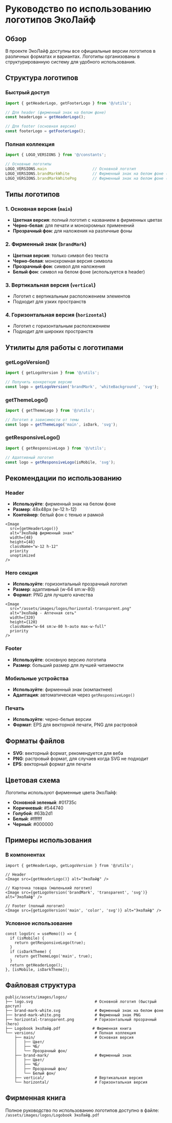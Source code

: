# Руководство по использованию логотипов ЭкоЛайф

## Обзор

В проекте ЭкоЛайф доступны все официальные версии логотипов в различных форматах и вариантах. Логотипы организованы в структурированную систему для удобного использования.

## Структура логотипов

### Быстрый доступ
```typescript
import { getHeaderLogo, getFooterLogo } from '@/utils';

// Для header (фирменный знак на белом фоне)
const headerLogo = getHeaderLogo();

// Для footer (основная версия)
const footerLogo = getFooterLogo();
```

### Полная коллекция
```typescript
import { LOGO_VERSIONS } from '@/constants';

// Основные логотипы
LOGO_VERSIONS.main                    // Основной логотип
LOGO_VERSIONS.brandMarkWhite          // Фирменный знак на белом фоне (SVG)
LOGO_VERSIONS.brandMarkWhitePng       // Фирменный знак на белом фоне (PNG)
```

## Типы логотипов

### 1. Основная версия (`main`)
- **Цветная версия**: полный логотип с названием в фирменных цветах
- **Черно-белая**: для печати и монохромных применений
- **Прозрачный фон**: для наложения на различные фоны

### 2. Фирменный знак (`brandMark`)
- **Цветная версия**: только символ без текста
- **Черно-белая**: монохромная версия символа
- **Прозрачный фон**: символ для наложения
- **Белый фон**: символ на белом фоне (используется в header)

### 3. Вертикальная версия (`vertical`)
- Логотип с вертикальным расположением элементов
- Подходит для узких пространств

### 4. Горизонтальная версия (`horizontal`)
- Логотип с горизонтальным расположением
- Подходит для широких пространств

## Утилиты для работы с логотипами

### getLogoVersion()
```typescript
import { getLogoVersion } from '@/utils';

// Получить конкретную версию
const logo = getLogoVersion('brandMark', 'whiteBackground', 'svg');
```

### getThemeLogo()
```typescript
import { getThemeLogo } from '@/utils';

// Логотип в зависимости от темы
const logo = getThemeLogo('main', isDark, 'svg');
```

### getResponsiveLogo()
```typescript
import { getResponsiveLogo } from '@/utils';

// Адаптивный логотип
const logo = getResponsiveLogo(isMobile, 'svg');
```

## Рекомендации по использованию

### Header
- **Используйте**: фирменный знак на белом фоне
- **Размер**: 48x48px (w-12 h-12)
- **Контейнер**: белый фон с тенью и рамкой

```tsx
<Image
  src={getHeaderLogo()}
  alt="ЭкоЛайф фирменный знак"
  width={48}
  height={48}
  className="w-12 h-12"
  priority
  unoptimized
/>
```

### Hero секция
- **Используйте**: горизонтальный прозрачный логотип
- **Размер**: адаптивный (w-64 sm:w-80)
- **Формат**: PNG для лучшего качества

```tsx
<Image
  src="/assets/images/logos/horizontal-transparent.png"
  alt="ЭкоЛайф - Аптечная сеть"
  width={320}
  height={120}
  className="w-64 sm:w-80 h-auto max-w-full"
  priority
/>
```

### Footer
- **Используйте**: основную версию логотипа
- **Размер**: больший размер для лучшей читаемости

### Мобильные устройства
- **Используйте**: фирменный знак (компактнее)
- **Адаптация**: автоматическая через `getResponsiveLogo()`

### Печать
- **Используйте**: черно-белые версии
- **Формат**: EPS для векторной печати, PNG для растровой

## Форматы файлов

- **SVG**: векторный формат, рекомендуется для веба
- **PNG**: растровый формат, для случаев когда SVG не подходит
- **EPS**: векторный формат для печати

## Цветовая схема

Логотипы используют фирменные цвета ЭкоЛайф:
- **Основной зеленый**: #01735c
- **Коричневый**: #544740
- **Голубой**: #63b2d1
- **Белый**: #ffffff
- **Черный**: #000000

## Примеры использования

### В компонентах
```tsx
import { getHeaderLogo, getLogoVersion } from '@/utils';

// Header
<Image src={getHeaderLogo()} alt="ЭкоЛайф" />

// Карточка товара (маленький логотип)
<Image src={getLogoVersion('brandMark', 'transparent', 'svg')} alt="ЭкоЛайф" />

// Footer (полный логотип)
<Image src={getLogoVersion('main', 'color', 'svg')} alt="ЭкоЛайф" />
```

### Условное использование
```tsx
const logoSrc = useMemo(() => {
  if (isMobile) {
    return getResponsiveLogo(true);
  }
  if (isDarkTheme) {
    return getThemeLogo('main', true);
  }
  return getHeaderLogo();
}, [isMobile, isDarkTheme]);
```

## Файловая структура

```
public/assets/images/logos/
├── logo.svg                           # Основной логотип (быстрый доступ)
├── brand-mark-white.svg               # Фирменный знак на белом фоне
├── brand-mark-white.png               # Фирменный знак PNG
├── horizontal-transparent.png         # Горизонтальный прозрачный (hero)
├── Logobook ЭкоЛайф.pdf              # Фирменная книга
└── versions/                          # Полная коллекция
    ├── main/                          # Основная версия
    │   ├── Цвет/
    │   ├── ЧБ/
    │   └── Прозрачный фон/
    ├── brand-mark/                    # Фирменный знак
    │   ├── Цвет/
    │   ├── ЧБ/
    │   ├── Прозрачный фон/
    │   └── Белый фон/
    ├── vertical/                      # Вертикальная версия
    └── horizontal/                    # Горизонтальная версия
```

## Фирменная книга

Полное руководство по использованию логотипов доступно в файле:
`/assets/images/logos/Logobook ЭкоЛайф.pdf` 